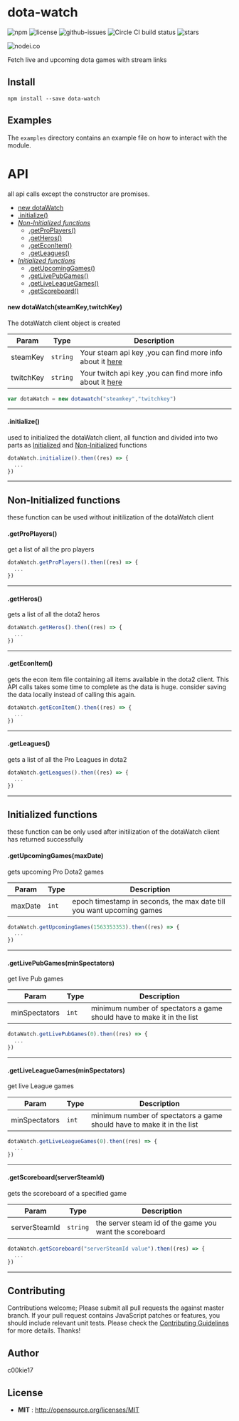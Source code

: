 # dota-watch

![npm](https://img.shields.io/npm/v/dota-watch.svg) ![license](https://img.shields.io/npm/l/dota-watch.svg) ![github-issues](https://img.shields.io/github/issues/c00kie17/dota-watch.svg)  ![Circle CI build status](https://circleci.com/gh/c00kie17/dota-watch.svg?style=svg)
![stars](https://img.shields.io/github/stars/c00kie17/dota-watch.svg)


![nodei.co](https://nodei.co/npm/dota-watch.png?downloads=true&downloadRank=true&stars=true)




Fetch live and upcoming dota games with stream links


## Install

`npm install --save dota-watch`

## Examples
The `examples` directory contains an example file on how to interact with the module.

# API
all api calls except the constructor are promises. 

- [new dotaWatch](#new_dotaWatch)
- [.initialize()](#initialize_func)
- [_Non-Initialized functions_](#non_initialized)
  - [.getProPlayers()](#proPlayers)
  - [.getHeros()](#heros)
  - [.getEconItem()](#econ)
  - [.getLeagues()](#getLeagues)
 - [_Initialized functions_](#initialized) 
    - [.getUpcomingGames()](#upcoming)
    - [.getLivePubGames()](#live_pub)
    - [.getLiveLeagueGames()](#live_league)
    - [.getScoreboard()](#scoreboard)


<a name="new_dotaWatch"></a>
#### new dotaWatch(steamKey,twitchKey)
The dotaWatch client object is created

| Param | Type | Description |
| --- | --- | --- |
| steamKey | <code>string</code> | Your steam api key ,you can find more info about it <a href= "https://steamcommunity.com/login/home/?goto=%2Fdev%2Fapikey">here</a> |
| twitchKey | <code>string</code> | Your twitch api key ,you can find more info about it <a href= "https://dev.twitch.tv">here</a>  |

```javascript
var dotaWatch = new dotawatch("steamkey","twitchkey")
```
***
<a name="initialize_func"></a>
#### .initialize()
used to initialized the dotaWatch client, all function and divided into two parts as [Initialized](#initialized) and [Non-Initialized](#non_initialized) functions

```javascript
dotaWatch.initialize().then((res) => {
  ...
})
```
***
<a name="non_initialized"></a>
## Non-Initialized functions
these function can be used without initilization of the dotaWatch client

<a name="proPlayers"></a>
#### .getProPlayers()
get a list of all the pro players

```javascript
dotaWatch.getProPlayers().then((res) => {
  ...
})
```
***
<a name="heros"></a>
#### .getHeros()
gets a list of all the dota2 heros

```javascript
dotaWatch.getHeros().then((res) => {
  ...
})
```
***
<a name="econ"></a>
#### .getEconItem()
gets the econ item file containing all items available in the dota2 client. This API calls takes some time to complete as the data is huge. consider saving the data locally instead of calling this again.

```javascript
dotaWatch.getEconItem().then((res) => {
  ...
})
```
***
<a name="leagues"></a>
#### .getLeagues()
gets a list of all the Pro Leagues in dota2

```javascript
dotaWatch.getLeagues().then((res) => {
  ...
})
```
***
<a name="initialized"></a>
## Initialized functions
these function can be only used after initilization of the dotaWatch client has returned successfully 

<a name="upcoming"></a>
#### .getUpcomingGames(maxDate)
gets upcoming Pro Dota2 games

| Param | Type | Description |
| --- | --- | --- |
| maxDate | <code>int</code> | epoch timestamp in seconds, the max date till you want upcoming games |

```javascript
dotaWatch.getUpcomingGames(1563353353).then((res) => {
  ...
})
```
***

<a name="live_pub"></a>
#### .getLivePubGames(minSpectators)
get live Pub games

| Param | Type | Description |
| --- | --- | --- |
| minSpectators | <code>int</code> | minimum number of spectators a game should have to make it in the list |


```javascript
dotaWatch.getLivePubGames(0).then((res) => {
  ...
})
```
***
<a name="live_league"></a>
#### .getLiveLeagueGames(minSpectators)
get live League games

| Param | Type | Description |
| --- | --- | --- |
| minSpectators | <code>int</code> | minimum number of spectators a game should have to make it in the list |

```javascript
dotaWatch.getLiveLeagueGames(0).then((res) => {
  ...
})
```
***
<a name="scoreboard"></a>
#### .getScoreboard(serverSteamId)
gets the scoreboard of a specified game

| Param | Type | Description |
| --- | --- | --- |
| serverSteamId | <code>string</code> | the server steam id of the game you want the scoreboard |

```javascript
dotaWatch.getScoreboard("serverSteamId value").then((res) => {
  ...
})
```
***


## Contributing

Contributions welcome; Please submit all pull requests the against master branch. If your pull request contains JavaScript patches or features, you should include relevant unit tests. Please check the [Contributing Guidelines](contributng.md) for more details. Thanks!

## Author

c00kie17

## License

 - **MIT** : http://opensource.org/licenses/MIT
